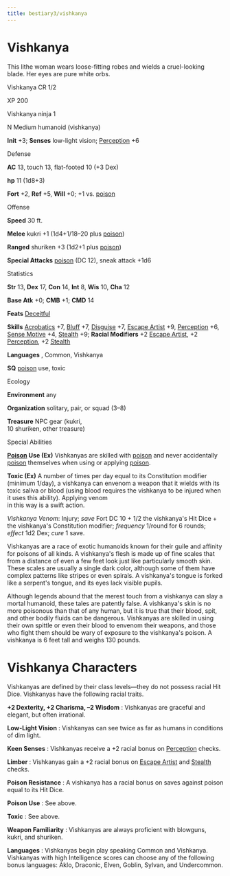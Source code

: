 ```yaml
---
title: bestiary3/vishkanya
---
```

# Vishkanya

This lithe woman wears loose-fitting robes and wields a cruel-looking blade. Her eyes are pure white orbs.

Vishkanya CR 1/2

XP 200

Vishkanya ninja 1

N Medium humanoid (vishkanya)

**Init** +3; **Senses** low-light vision; [Perception](skills/perception#_perception) +6

Defense

**AC** 13, touch 13, flat-footed 10 (+3 Dex)

**hp** 11 (1d8+3)

**Fort** +2, **Ref** +5, **Will** +0; +1 vs. [poison](monsters/universalMonsterRules#_poison-(ex-or-su))

Offense

**Speed** 30 ft.

**Melee** kukri +1 (1d4+1/18–20 plus [poison](monsters/universalMonsterRules#_poison-(ex-or-su)))

**Ranged** shuriken +3 (1d2+1 plus [poison](monsters/universalMonsterRules#_poison-(ex-or-su)))

**Special Attacks** [poison](monsters/universalMonsterRules#_poison-(ex-or-su)) (DC 12), sneak attack +1d6

Statistics

**Str** 13, **Dex** 17, **Con** 14, **Int** 8, **Wis** 10, **Cha** 12

**Base Atk** +0; **CMB** +1; **CMD** 14

**Feats** [Deceitful](feats#_deceitful)

**Skills** [Acrobatics](skills/acrobatics#_acrobatics) +7, [Bluff](skills/bluff#_bluff) +7, [Disguise](skills/disguise#_disguise) +7, [Escape Artist](skills/escapeArtist#_escape-artist) +9, [Perception](skills/perception#_perception) +6, [Sense Motive](skills/senseMotive#_sense-motive) +4, [Stealth](skills/stealth#_stealth) +9; **Racial Modifiers** +2 [Escape Artist](skills/escapeArtist#_escape-artist), +2 [Perception](skills/perception#_perception), +2 [Stealth](skills/stealth#_stealth)

**Languages** , Common, Vishkanya

**SQ** [poison](monsters/universalMonsterRules#_poison-(ex-or-su)) use, toxic

Ecology

**Environment** any

**Organization** solitary, pair, or squad (3–8)

**Treasure** NPC gear (kukri,   
10 shuriken, other treasure)

Special Abilities

**[Poison](monsters/universalMonsterRules#_poison-(ex-or-su)) Use (Ex)** Vishkanyas are skilled with [poison](monsters/universalMonsterRules#_poison-(ex-or-su)) and never accidentally [poison](monsters/universalMonsterRules#_poison-(ex-or-su)) themselves when using or applying [poison](monsters/universalMonsterRules#_poison-(ex-or-su)).

**Toxic (Ex)** A number of times per day equal to its Constitution modifier (minimum 1/day), a vishkanya can envenom a weapon that it wields with its toxic saliva or blood (using blood requires the vishkanya to be injured when it uses this ability). Applying venom   
in this way is a swift action.

_Vishkanya Venom_: Injury; _save_ Fort DC 10 + 1/2 the vishkanya's Hit Dice + the vishkanya's Constitution modifier; _frequency_ 1/round for 6 rounds; _effect_ 1d2 Dex; _cure_ 1 save.

Vishkanyas are a race of exotic humanoids known for their guile and affinity for poisons of all kinds. A vishkanya's flesh is made up of fine scales that from a distance of even a few feet look just like particularly smooth skin. These scales are usually a single dark color, although some of them have complex patterns like stripes or even spirals. A vishkanya's tongue is forked like a serpent's tongue, and its eyes lack visible pupils.

Although legends abound that the merest touch from a vishkanya can slay a mortal humanoid, these tales are patently false. A vishkanya's skin is no more poisonous than that of any human, but it is true that their blood, spit, and other bodily fluids can be dangerous. Vishkanyas are skilled in using their own spittle or even their blood to envenom their weapons, and those who fight them should be wary of exposure to the vishkanya's poison. A vishkanya is 6 feet tall and weighs 130 pounds.

# Vishkanya Characters

Vishkanyas are defined by their class levels—they do not possess racial Hit Dice. Vishkanyas have the following racial traits.

**+2 Dexterity, +2 Charisma, –2 Wisdom** : Vishkanyas are graceful and elegant, but often irrational.

**Low-Light Vision** : Vishkanyas can see twice as far as humans in conditions of dim light.

**Keen Senses** : Vishkanyas receive a +2 racial bonus on [Perception](skills/perception#_perception) checks.

**Limber** : Vishkanyas gain a +2 racial bonus on [Escape Artist](skills/escapeArtist#_escape-artist) and [Stealth](skills/stealth#_stealth) checks.

**Poison Resistance** : A vishkanya has a racial bonus on saves against poison equal to its Hit Dice.

**Poison Use** : See above.

**Toxic** : See above.

**Weapon Familiarity** : Vishkanyas are always proficient with blowguns, kukri, and shuriken.

**Languages** : Vishkanyas begin play speaking Common and Vishkanya. Vishkanyas with high Intelligence scores can choose any of the following bonus languages: Aklo, Draconic, Elven, Goblin, Sylvan, and Undercommon.

